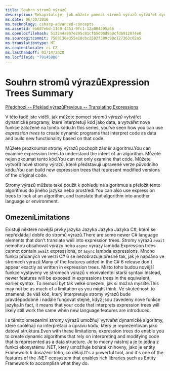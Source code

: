 ```yaml
---
title: Souhrn stromů výrazů
description: Rekapituluje, jak můžete pomocí stromů výrazů vytvářet dynamické programy, které interpretují kód jako data, a vytvářet nové funkce založené na tomto kódu.
ms.date: 06/20/2016
ms.technology: csharp-advanced-concepts
ms.assetid: eb687ebd-1149-4453-9fc1-12a084495a66
ms.openlocfilehash: 513244a987e295c81cfb5d00d9a0cfd6912074e0
ms.sourcegitcommit: 7588136e355e10cbc2582f389c90c127363c02a5
ms.translationtype: MT
ms.contentlocale: cs-CZ
ms.lasthandoff: 03/14/2020
ms.locfileid: "79145888"
---
```

# <a name="expression-trees-summary"></a><span data-ttu-id="d16bc-103">Souhrn stromů výrazů</span><span class="sxs-lookup"><span data-stu-id="d16bc-103">Expression Trees Summary</span></span>

[<span data-ttu-id="d16bc-104">Předchozí -- Překlad výrazů</span><span class="sxs-lookup"><span data-stu-id="d16bc-104">Previous -- Translating Expressions</span></span>](expression-trees-translating.md)

<span data-ttu-id="d16bc-105">V této řadě jste viděli, jak můžete pomocí *stromů výrazů* vytvářet dynamické programy, které interpretují kód jako data, a vytvářet nové funkce založené na tomto kódu.</span><span class="sxs-lookup"><span data-stu-id="d16bc-105">In this series, you've seen how you can use *expression trees* to create dynamic programs that interpret code as data and build new functionality based on that code.</span></span>

<span data-ttu-id="d16bc-106">Můžete prozkoumat stromy výrazů pochopit záměr algoritmu.</span><span class="sxs-lookup"><span data-stu-id="d16bc-106">You can examine expression trees to understand the intent of an algorithm.</span></span> <span data-ttu-id="d16bc-107">Můžete nejen zkoumat tento kód.</span><span class="sxs-lookup"><span data-stu-id="d16bc-107">You can not only examine that code.</span></span> <span data-ttu-id="d16bc-108">Můžete vytvořit nové stromy výrazů, které představují upravené verze původního kódu.</span><span class="sxs-lookup"><span data-stu-id="d16bc-108">You can build new expression trees that represent modified versions of the original code.</span></span>

<span data-ttu-id="d16bc-109">Stromy výrazů můžete také použít k pohledu na algoritmus a přeložit tento algoritmus do jiného jazyka nebo prostředí.</span><span class="sxs-lookup"><span data-stu-id="d16bc-109">You can also use expression trees to look at an algorithm, and translate that algorithm into another language or environment.</span></span>

## <a name="limitations"></a><span data-ttu-id="d16bc-110">Omezení</span><span class="sxs-lookup"><span data-stu-id="d16bc-110">Limitations</span></span>

<span data-ttu-id="d16bc-111">Existují některé novější prvky jazyka Jazyka Jazyka Jazyka C#, které se nepřekládají dobře do stromů výrazů.</span><span class="sxs-lookup"><span data-stu-id="d16bc-111">There are some newer C# language elements that don't translate well into expression trees.</span></span> <span data-ttu-id="d16bc-112">Stromy výrazů `await` nemohou obsahovat výrazy nebo `async` výrazy lambda.</span><span class="sxs-lookup"><span data-stu-id="d16bc-112">Expression trees cannot contain `await` expressions, or `async` lambda expressions.</span></span> <span data-ttu-id="d16bc-113">Mnoho funkcí přidaných ve verzi C# 6 se nezobrazuje přesně tak, jak je napsáno ve stromech výrazů.</span><span class="sxs-lookup"><span data-stu-id="d16bc-113">Many of the features added in the C# 6 release don't appear exactly as written in expression trees.</span></span> <span data-ttu-id="d16bc-114">Místo toho budou novější funkce vystaveny ve stromech výrazů v ekvivalentní starší syntaxi.</span><span class="sxs-lookup"><span data-stu-id="d16bc-114">Instead, newer features will be exposed in expressions trees in the equivalent, earlier syntax.</span></span> <span data-ttu-id="d16bc-115">To nemusí být tak velké omezení, jak si možná myslíte.</span><span class="sxs-lookup"><span data-stu-id="d16bc-115">This may not be as much of a limitation as you might think.</span></span> <span data-ttu-id="d16bc-116">Ve skutečnosti to znamená, že váš kód, který interpretuje stromy výrazů bude pravděpodobně i nadále fungovat stejně, když jsou zavedeny nové funkce jazyka.</span><span class="sxs-lookup"><span data-stu-id="d16bc-116">In fact, it means that your code that interprets expression trees will likely still work the same when new language features are introduced.</span></span>

<span data-ttu-id="d16bc-117">I s těmito omezeními stromy výrazů umožňují vytvářet dynamické algoritmy, které spoléhají na interpretaci a úpravu kódu, který je reprezentován jako datová struktura.</span><span class="sxs-lookup"><span data-stu-id="d16bc-117">Even with these limitations, expression trees do enable you to create dynamic algorithms that rely on interpreting and modifying code that is represented as a data structure.</span></span> <span data-ttu-id="d16bc-118">Je to mocný nástroj a je to jedna z funkcí ekosystému .NET, který umožňuje bohaté knihovny, jako je entity Framework k dosažení toho, co dělají.</span><span class="sxs-lookup"><span data-stu-id="d16bc-118">It's a powerful tool, and it's one of the features of the .NET ecosystem that enables rich libraries such as Entity Framework to accomplish what they do.</span></span>
